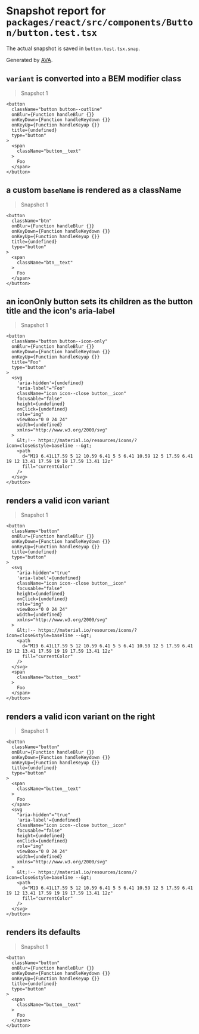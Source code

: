 # Snapshot report for `packages/react/src/components/Button/button.test.tsx`

The actual snapshot is saved in `button.test.tsx.snap`.

Generated by [AVA](https://avajs.dev).

## `variant` is converted into a BEM modifier class

> Snapshot 1

    <button
      className="button button--outline"
      onBlur={Function handleBlur {}}
      onKeyDown={Function handleKeydown {}}
      onKeyUp={Function handleKeyup {}}
      title={undefined}
      type="button"
    >
      <span
        className="button__text"
      >
        Foo
      </span>
    </button>

## a custom `baseName` is rendered as a className

> Snapshot 1

    <button
      className="btn"
      onBlur={Function handleBlur {}}
      onKeyDown={Function handleKeydown {}}
      onKeyUp={Function handleKeyup {}}
      title={undefined}
      type="button"
    >
      <span
        className="btn__text"
      >
        Foo
      </span>
    </button>

## an iconOnly button sets its children as the button title and the icon's aria-label

> Snapshot 1

    <button
      className="button button--icon-only"
      onBlur={Function handleBlur {}}
      onKeyDown={Function handleKeydown {}}
      onKeyUp={Function handleKeyup {}}
      title="Foo"
      type="button"
    >
      <svg
        'aria-hidden'={undefined}
        "aria-label"="Foo"
        className="icon icon--close button__icon"
        focusable="false"
        height={undefined}
        onClick={undefined}
        role="img"
        viewBox="0 0 24 24"
        width={undefined}
        xmlns="http://www.w3.org/2000/svg"
      >
        &lt;!-- https://material.io/resources/icons/?icon=close&style=baseline --&gt;
        <path
          d="M19 6.41L17.59 5 12 10.59 6.41 5 5 6.41 10.59 12 5 17.59 6.41 19 12 13.41 17.59 19 19 17.59 13.41 12z"
          fill="currentColor"
        />
      </svg>
    </button>

## renders a valid icon variant

> Snapshot 1

    <button
      className="button"
      onBlur={Function handleBlur {}}
      onKeyDown={Function handleKeydown {}}
      onKeyUp={Function handleKeyup {}}
      title={undefined}
      type="button"
    >
      <svg
        "aria-hidden"="true"
        'aria-label'={undefined}
        className="icon icon--close button__icon"
        focusable="false"
        height={undefined}
        onClick={undefined}
        role="img"
        viewBox="0 0 24 24"
        width={undefined}
        xmlns="http://www.w3.org/2000/svg"
      >
        &lt;!-- https://material.io/resources/icons/?icon=close&style=baseline --&gt;
        <path
          d="M19 6.41L17.59 5 12 10.59 6.41 5 5 6.41 10.59 12 5 17.59 6.41 19 12 13.41 17.59 19 19 17.59 13.41 12z"
          fill="currentColor"
        />
      </svg>
      <span
        className="button__text"
      >
        Foo
      </span>
    </button>

## renders a valid icon variant on the right

> Snapshot 1

    <button
      className="button"
      onBlur={Function handleBlur {}}
      onKeyDown={Function handleKeydown {}}
      onKeyUp={Function handleKeyup {}}
      title={undefined}
      type="button"
    >
      <span
        className="button__text"
      >
        Foo
      </span>
      <svg
        "aria-hidden"="true"
        'aria-label'={undefined}
        className="icon icon--close button__icon"
        focusable="false"
        height={undefined}
        onClick={undefined}
        role="img"
        viewBox="0 0 24 24"
        width={undefined}
        xmlns="http://www.w3.org/2000/svg"
      >
        &lt;!-- https://material.io/resources/icons/?icon=close&style=baseline --&gt;
        <path
          d="M19 6.41L17.59 5 12 10.59 6.41 5 5 6.41 10.59 12 5 17.59 6.41 19 12 13.41 17.59 19 19 17.59 13.41 12z"
          fill="currentColor"
        />
      </svg>
    </button>

## renders its defaults

> Snapshot 1

    <button
      className="button"
      onBlur={Function handleBlur {}}
      onKeyDown={Function handleKeydown {}}
      onKeyUp={Function handleKeyup {}}
      title={undefined}
      type="button"
    >
      <span
        className="button__text"
      >
        Foo
      </span>
    </button>
